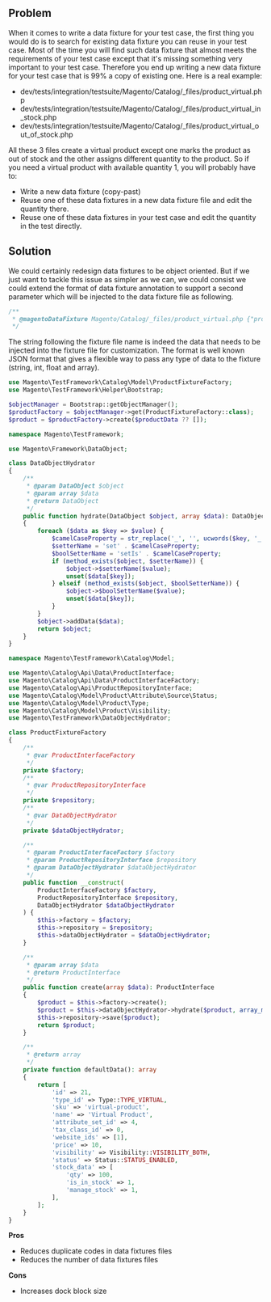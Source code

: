 ## Problem
When it comes to write a data fixture for your test case, the first thing you would do is to search for existing data fixture you can reuse in your test case. Most of the time you will find such data fixture that almost meets the requirements of your test case except that it's missing something very important to your test case.
Therefore you end up writing a new data fixture for your test case that is 99% a copy of existing one.
Here is a real example:

- dev/tests/integration/testsuite/Magento/Catalog/_files/product_virtual.php
- dev/tests/integration/testsuite/Magento/Catalog/_files/product_virtual_in_stock.php
- dev/tests/integration/testsuite/Magento/Catalog/_files/product_virtual_out_of_stock.php

All these 3 files create a virtual product except one marks the product as out of stock and the other assigns different quantity to the product.
So if you need a virtual product with available quantity 1, you will probably have to:

- Write a new data fixture (copy-past)
- Reuse one of these data fixtures in a new data fixture file and edit the quantity there.
- Reuse one of these data fixtures in your test case and edit the quantity in the test directly.
 
## Solution

We could certainly redesign data fixtures to be object oriented. But if we just want to tackle this issue as simpler as we can, we could consist we could extend the format of data fixture annotation
to support a second parameter which will be injected to the data fixture file as following.
```php
/**
 * @magentoDataFixture Magento/Catalog/_files/product_virtual.php {"productData":{"stock_data": {"qty":1}}}
 */

```
The string following the fixture file name is indeed the data that needs to be injected into the fixture file for customization. The format is well known JSON format that gives a flexible way to pass any type of data to the fixture (string, int, float and array).

```php
use Magento\TestFramework\Catalog\Model\ProductFixtureFactory;
use Magento\TestFramework\Helper\Bootstrap;

$objectManager = Bootstrap::getObjectManager();
$productFactory = $objectManager->get(ProductFixtureFactory::class);
$product = $productFactory->create($productData ?? []);
```

```php
namespace Magento\TestFramework;

use Magento\Framework\DataObject;

class DataObjectHydrator
{
    /**
     * @param DataObject $object
     * @param array $data
     * @return DataObject
     */
    public function hydrate(DataObject $object, array $data): DataObject
    {
        foreach ($data as $key => $value) {
            $camelCaseProperty = str_replace('_', '', ucwords($key, '_'));
            $setterName = 'set' . $camelCaseProperty;
            $boolSetterName = 'setIs' . $camelCaseProperty;
            if (method_exists($object, $setterName)) {
                $object->$setterName($value);
                unset($data[$key]);
            } elseif (method_exists($object, $boolSetterName)) {
                $object->$boolSetterName($value);
                unset($data[$key]);
            }
        }
        $object->addData($data);
        return $object;
    }
}
```

```php
namespace Magento\TestFramework\Catalog\Model;

use Magento\Catalog\Api\Data\ProductInterface;
use Magento\Catalog\Api\Data\ProductInterfaceFactory;
use Magento\Catalog\Api\ProductRepositoryInterface;
use Magento\Catalog\Model\Product\Attribute\Source\Status;
use Magento\Catalog\Model\Product\Type;
use Magento\Catalog\Model\Product\Visibility;
use Magento\TestFramework\DataObjectHydrator;

class ProductFixtureFactory
{
    /**
     * @var ProductInterfaceFactory
     */
    private $factory;
    /**
     * @var ProductRepositoryInterface
     */
    private $repository;
    /**
     * @var DataObjectHydrator
     */
    private $dataObjectHydrator;

    /**
     * @param ProductInterfaceFactory $factory
     * @param ProductRepositoryInterface $repository
     * @param DataObjectHydrator $dataObjectHydrator
     */
    public function __construct(
        ProductInterfaceFactory $factory,
        ProductRepositoryInterface $repository,
        DataObjectHydrator $dataObjectHydrator
    ) {
        $this->factory = $factory;
        $this->repository = $repository;
        $this->dataObjectHydrator = $dataObjectHydrator;
    }

    /**
     * @param array $data
     * @return ProductInterface
     */
    public function create(array $data): ProductInterface
    {
        $product = $this->factory->create();
        $product = $this->dataObjectHydrator->hydrate($product, array_merge($this->defaultData(), $data));
        $this->repository->save($product);
        return $product;
    }

    /**
     * @return array
     */
    private function defaultData(): array
    {
        return [
            'id' => 21,
            'type_id' => Type::TYPE_VIRTUAL,
            'sku' => 'virtual-product',
            'name' => 'Virtual Product',
            'attribute_set_id' => 4,
            'tax_class_id' => 0,
            'website_ids' => [1],
            'price' => 10,
            'visibility' => Visibility::VISIBILITY_BOTH,
            'status' => Status::STATUS_ENABLED,
            'stock_data' => [
                'qty' => 100,
                'is_in_stock' => 1,
                'manage_stock' => 1,
            ],
        ];
    }
}
```

**Pros**
- Reduces duplicate codes in data fixtures files
- Reduces the number of data fixtures files

**Cons**
- Increases dock block size
